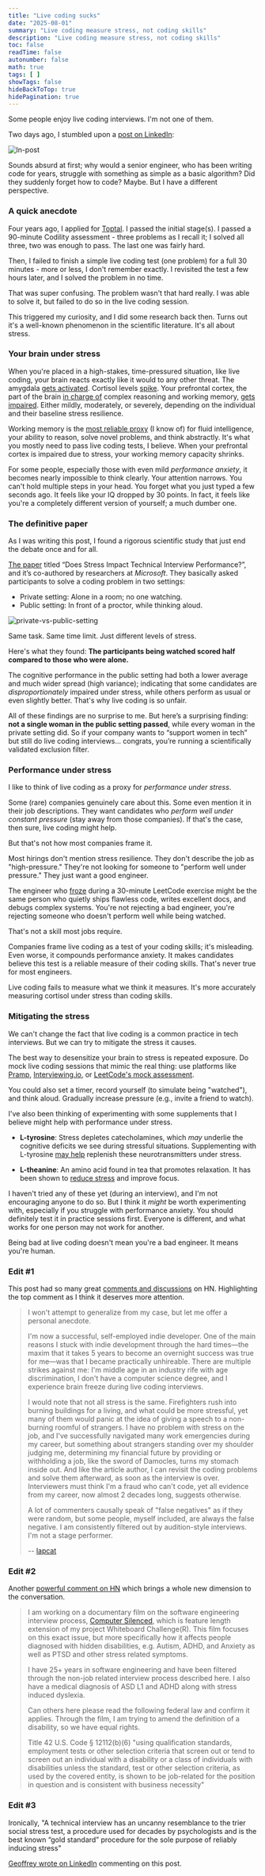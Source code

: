 ```yaml
---
title: "Live coding sucks"
date: "2025-08-01"
summary: "Live coding measure stress, not coding skills"
description: "Live coding measure stress, not coding skills"
toc: false
readTime: false
autonumber: false
math: true
tags: [ ]
showTags: false
hideBackToTop: true
hidePagination: true
---
```


Some people enjoy live coding interviews. I'm not one of them.

Two days ago, I stumbled upon a [post on LinkedIn]:

![ln-post](ln-post.png)

Sounds absurd at first; why would a senior engineer, who has been writing code for years, struggle with something as
simple as a basic algorithm? Did they suddenly forget how to code? Maybe. But I have a different perspective.

### A quick anecdote

Four years ago, I applied for [Toptal]. I passed the initial stage(s). I passed a 90-minute Codility assessment - three
problems as I recall it; I solved all three, two was enough to pass. The last one was fairly hard.

Then, I failed to finish a simple live coding test (one problem) for a full 30 minutes - more or less, I don't remember
exactly. I revisited the test a few hours later, and I solved the problem in no time.

That was super confusing. The problem wasn't that hard really. I was able to solve it, but failed to do so in the live
coding session.

This triggered my curiosity, and I did some research back then. Turns out it's a well-known phenomenon in the scientific
literature. It's all about stress.

### Your brain under stress

When you're placed in a high-stakes, time-pressured situation, like live coding, your brain reacts exactly like it would
to any other threat. The amygdala [gets activated]. Cortisol levels [spike]. Your prefrontal cortex, the part of the
brain [in charge of] complex reasoning and working memory, [gets impaired]. Either mildly, moderately, or severely,
depending on the individual and their baseline stress resilience.

Working memory is the [most reliable proxy] (I know of) for fluid intelligence, your ability to reason, solve novel
problems, and think abstractly. It's what you mostly need to pass live coding tests, I believe. When your prefrontal
cortex is impaired due to stress, your working memory capacity shrinks.

For some people, especially those with even mild *performance anxiety*, it becomes nearly impossible to think clearly.
Your attention narrows. You can't hold multiple steps in your head. You forget what you just typed a few seconds ago. It
feels like your IQ dropped by 30 points. In fact, it feels like you're a completely different version of yourself; a
much dumber one.

### The definitive paper

As I was writing this post, I found a rigorous scientific study that just end the debate once and for all.

[The paper] titled “Does Stress Impact Technical Interview Performance?”, and it’s co-authored by researchers at
*Microsoft*. They basically asked participants to solve a coding problem in two settings:

- Private setting: Alone in a room; no one watching.
- Public setting: In front of a proctor, while thinking aloud.

![private-vs-public-setting](private-vs-public-setting.png)

Same task. Same time limit. Just different levels of stress.

Here's what they found: **The participants being watched scored half compared to those who were alone.**

The cognitive performance in the public setting had both a lower average and much wider spread (high variance);
indicating that some candidates are *disproportionately* impaired under stress, while others perform as usual or even
slightly better. That's why live coding is so unfair.

All of these findings are no surprise to me. But here’s a surprising finding: **not a single woman in the public setting
passed**, while every woman in the private setting did. So if your company wants to “support women in tech” but still
do live coding interviews… congrats, you’re running a scientifically validated exclusion filter.

### Performance under stress

I like to think of live coding as a proxy for *performance under stress*.

Some (rare) companies genuinely care about this. Some even mention it in their job descriptions. They want candidates
who *perform well under constant pressure* (stay away from those companies). If that's the case, then sure, live coding
might help.

But that's not how most companies frame it.

Most hirings don't mention stress resilience. They don't describe the job as "high-pressure." They're not looking for
someone to "perform well under pressure." They just want a good engineer.

The engineer who [froze] during a 30-minute LeetCode exercise might be the same person who quietly ships flawless code,
writes excellent docs, and debugs complex systems. You're not rejecting a bad engineer, you're rejecting someone who
doesn't perform well while being watched.

That's not a skill most jobs require.

Companies frame live coding as a test of your coding skills; it's misleading. Even worse, it compounds performance
anxiety. It makes candidates believe this test is a reliable measure of their coding skills. That's never true for most
engineers.

Live coding fails to measure what we think it measures. It's more accurately measuring cortisol under stress than coding
skills.

### Mitigating the stress

We can't change the fact that live coding is a common practice in tech interviews. But we can try to mitigate the stress
it causes.

The best way to desensitize your brain to stress is repeated exposure. Do mock live coding sessions that mimic the real
thing: use platforms like [Pramp], [Interviewing.io], or [LeetCode's mock assessment].

You could also set a timer, record yourself (to simulate being "watched"), and think aloud. Gradually increase
pressure (e.g., invite a friend to watch).

I've also been thinking of experimenting with some supplements that I believe might help with performance under stress.

- **L-tyrosine**: Stress depletes catecholamines, which *may* underlie the cognitive deficits we see during stressful
  situations. Supplementing with L-tyrosine [may help] replenish these neurotransmitters under stress.

- **L-theanine**: An amino acid found in tea that promotes relaxation. It has been shown to [reduce stress] and improve
  focus.

I haven't tried any of these yet (during an interview), and I'm not encouraging anyone to do so. But I think it *might*
be worth experimenting with, especially if you struggle with performance anxiety. You should definitely test it in
practice sessions first. Everyone is different, and what works for one person may not work for another.

Being bad at live coding doesn't mean you're a bad engineer. It means you're human.

### Edit #1

This post had so many great [comments and discussions] on HN. Highlighting the top comment as I think it deserves more
attention.

> I won't attempt to generalize from my case, but let me offer a personal anecdote.
>
> I'm now a successful, self-employed indie developer. One of the main reasons I stuck with indie development through
> the hard times—the maxim that it takes 5 years to become an overnight success was true for me—was that I became
> practically unhireable. There are multiple strikes against me: I'm middle age in an industry rife with age
> discrimination, I don't have a computer science degree, and I experience brain freeze during live coding interviews.
>
> I would note that not all stress is the same. Firefighters rush into burning buildings for a living, and what could be
> more stressful, yet many of them would panic at the idea of giving a speech to a non-burning roomful of strangers. I
> have no problem with stress on the job, and I've successfully navigated many work emergencies during my career, but
> something about strangers standing over my shoulder judging me, determining my financial future by providing or
> withholding a job, like the sword of Damocles, turns my stomach inside out. And like the article author, I can revisit
> the coding problems and solve them afterward, as soon as the interview is over. Interviewers must think I'm a fraud
> who can't code, yet all evidence from my career, now almost 2 decades long, suggests otherwise.
>
> A lot of commenters causally speak of "false negatives" as if they were random, but some people, myself included, are
> always the false negative. I am consistently filtered out by audition-style interviews. I'm not a stage performer.
>
> -- [lapcat](https://news.ycombinator.com/item?id=44757214)

### Edit #2

Another [powerful comment on HN] which brings a whole new dimension to the conversation.

> I am working on a documentary film on the software engineering interview process, [Computer Silenced], which is
> feature length extension of my project Whiteboard Challenge(R). This film focuses on this exact issue, but more
> specifically how it affects people diagnosed with hidden disabilities, e.g. Autism, ADHD, and Anxiety as well as PTSD
> and other stress related symptoms.
>
> I have 25+ years in software engineering and have been filtered through the non-job related interview process
> described here. I also have a medical diagnosis of ASD L1 and ADHD along with stress induced dyslexia.
>
> Can others here please read the following federal law and confirm it applies. Through the film, I am trying to amend
> the definition of a disability, so we have equal rights.
>
> Title 42 U.S. Code § 12112(b)(6) "using qualification standards, employment tests or other selection criteria that
> screen out or tend to screen out an individual with a disability or a class of individuals with disabilities unless
> the standard, test or other selection criteria, as used by the covered entity, is shown to be job-related for the
> position in question and is consistent with business necessity"

### Edit #3

Ironically, "A technical interview has an uncanny resemblance to the trier social stress test, a procedure used for
decades by psychologists and is the best known “gold standard” procedure for the sole purpose of reliably inducing
stress"

[Geoffrey wrote on LinkedIn] commenting on this post.

[post on LinkedIn]: https://www.linkedin.com/posts/sklivvz_we-ask-every-candidate-a-trivial-coding-question-activity-7356034496846094336-KHaE/

[Toptal]: https://www.toptal.com

[gets activated]: https://pubmed.ncbi.nlm.nih.gov/19596123/

[spike]: https://pubmed.ncbi.nlm.nih.gov/8255414/

[in charge of]: https://pubmed.ncbi.nlm.nih.gov/28448453/

[gets impaired]: https://pubmed.ncbi.nlm.nih.gov/19455173/

[most reliable proxy]: https://pubmed.ncbi.nlm.nih.gov/21037165/

[the paper]: https://par.nsf.gov/servlets/purl/10196170

[froze]: https://pubmed.ncbi.nlm.nih.gov/17880916/

[Pramp]: https://www.pramp.com

[Interviewing.io]: https://interviewing.io

[LeetCode's mock assessment]: https://leetcode.com/assessment

[may help]: https://pubmed.ncbi.nlm.nih.gov/26424423/

[reduce stress]: https://pubmed.ncbi.nlm.nih.gov/34562208/

[reduce cortisol]: https://www.sciencedirect.com/science/article/abs/pii/S1550830724001691

[comments and discussions]: https://news.ycombinator.com/item?id=44756045

[powerful comment on HN]: https://news.ycombinator.com/item?id=44812984

[computer silenced]: https://cinedapt.com/casting/computer-silenced/

[Geoffrey wrote on LinkedIn]: https://www.linkedin.com/posts/geoffrey-b-1044_live-coding-sucks-activity-7359079532965883906-2cFx/
